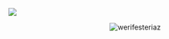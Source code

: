 ![](https://files.catbox.moe/k8phym.png)

<p align="center"> <img src="https://komarev.com/ghpvc/?username=werifesteriaz&label=visitors&color=a64470&style=flat" alt="werifesteriaz" /> </p>


